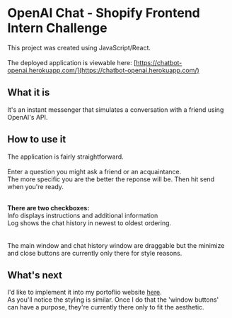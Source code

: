 # OpenAI Chat - Shopify Frontend Intern Challenge

This project was created using JavaScript/React.<br><br>
The deployed application is viewable here: [https://chatbot-openai.herokuapp.com/](https://chatbot-openai.herokuapp.com/)

## What it is
It's an instant messenger that simulates a conversation with a friend using OpenAI's API. 

## How to use it
The application is fairly straightforward.<br><br>
Enter a question you might ask a friend or an acquaintance. <br> 
The more specific you are the better the reponse will be. Then hit send when you're ready. <br>  <br> 

<b>There are two checkboxes:</b> <br> 
Info displays instructions and additional information <br> 
Log shows the chat history in newest to oldest ordering. <br> 
<br><br>
The main window and chat history window are draggable but the minimize and close buttons are currently only there for style reasons.

## What's next
I'd like to implement it into my portoflio website [here](https://arusnac.github.io/).<br>
As you'll notice the styling is similar. Once I do that the 'window buttons' can have a purpose, they're currently there only to fit the aesthetic.
<br><br>
